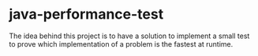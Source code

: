 java-performance-test
=====================

The idea behind this project is to have a solution to implement a small test to prove which implementation of a problem
is the fastest at runtime.

